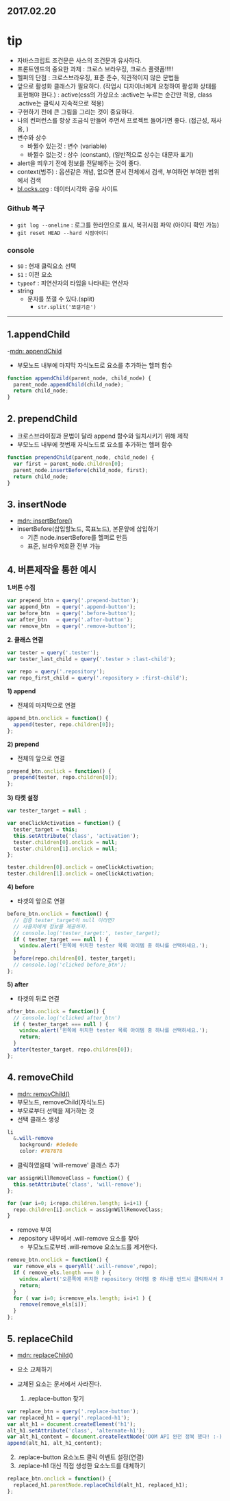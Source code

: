 
2017.02.20
---
# tip
- 자바스크립트 조건문은 사스의 조건문과 유사하다.
- 프론트엔드의 중요한 과제 : 크로스 브라우징, 크로스 플랫폼!!!!!
- 헬퍼의 단점 : 크로스브라우징, 표준 준수, 직관적이지 않은 문법들
- 앞으로 활성화 클래스가 필요하다. (작업시 디자이너에게 요청하여 활성화 상태를 표현해야 한다.) : active(css의 가상요소 :active는 누르는 순간만 적용, class .active는 클릭시 지속적으로 적용)
- 구현하기 전에 큰 그림을 그리는 것이 중요하다.
- 나의 컨퍼런스를 항상 조금식 만들어 주면서 프로젝트 들어가면 좋다. (접근성, 재사용, )
- 변수와 상수
  - 바뀔수 있는것 : 변수 (variable)
  - 바뀔수 없는것 : 상수 (constant), (일반적으로 상수는 대문자 표기)
- alert을 띄우기 전에 정보를 전달해주는 것이 좋다.
- context(범주) : 옵션같은 개념, 없으면 문서 전체에서 검색, 부여하면 부여한 범위에서 검색  
- [bl.ocks.org]('https://bl.ocks.org/') : 데이터시각화 공유 사이트

### Github 복구
- ```git log --oneline``` : 로그를 한라인으로 표시, 복귀시점 파악 (아이디 확인 가능)
- ```git reset HEAD --hard 시점아이디```

### console
- ```$0``` : 현재 클릭요소 선택
- ```$1``` : 이전 요소
- ```typeof``` : 피연산자의 타입을 나타내는 연산자
- string
  - 문자를 쪼갤 수 있다.(split)
    - ```str.split('쪼갤기준')```
---

## 1.appendChild
  -[mdn: appendChild](https://developer.mozilla.org/en-US/docs/Web/API/Node/appendChild)
- 부모노드 내부에 마지막 자식노드로 요소를 추가하는 헬퍼 함수  

```javascript
function appendChild(parent_node, child_node) {
  parent_node.appendChild(child_node);
  return child_node;
}
```

## 2. prependChild
- 크로스브라이징과 문법이 달라 append 함수와 일치시키기 위해 제작
- 부모노드 내부에 첫번재 자식노드로 요소를 추가하는 헬퍼 함수  

```javascript
function prependChild(parent_node, child_node) {
  var first = parent_node.children[0];
  parent_node.insertBefore(child_node, first);
  return child_node;
}
```

## 3. insertNode  
- [mdn: insertBefore()]('https://developer.mozilla.org/ko/docs/Web/API/Node/insertBefore')
- insertBefore(삽입할노드, 목표노드), 본문앞에 삽입하기
    - 기존 node.insertBefore를 헬퍼로 만듬
    - 표준, 브라우저호환 전부 가능

## 4. 버튼제작을 통한 예시

**1.버튼 수집**  

```javascript
var prepend_btn = query('.prepend-button');
var append_btn  = query('.append-button');
var before_btn  = query('.before-button');
var after_btn   = query('.after-button');
var remove_btn  = query('.remove-button');
```

**2. 클래스 연결**  

```javascript
var tester = query('.tester');
var tester_last_child = query('.tester > :last-child');  

var repo = query('.repository');
var repo_first_child = query('.repository > :first-child');
```

**1) append**  

- 전체의 마지막으로 연결  

```javascript
append_btn.onclick = function() {
  append(tester, repo.children[0]);
};
```

**2) prepend**  

- 전체의 앞으로 연결  

```javascript
prepend_btn.onclick = function() {
  prepend(tester, repo.children[0]);
};
```

**3) 타켓 설정**  

```javascript
var tester_target = null ;

var oneClickActivation = function() {
  tester_target = this;
  this.setAttribute('class', 'activation');
  tester.children[0].onclick = null;
  tester.children[1].onclick = null;
};

tester.children[0].onclick = oneClickActivation;
tester.children[1].onclick = oneClickActivation;
```

**4) before**  

- 타겟의 앞으로 연결  

```javascript
before_btn.onclick = function() {
  // 검증 tester_target이 null 이라면?
  // 사용자에게 정보를 제공하자.
  // console.log('tester_target:', tester_target);
  if ( tester_target === null ) {
    window.alert('왼쪽에 위치한 tester 목록 아이템 중 하나를 선택하세요.');
  }
  before(repo.children[0], tester_target);
  // console.log('clicked before_btn');
};
```

**5) after**  

- 타겟의 뒤로 연결

```javascript
after_btn.onclick = function() {
  // console.log('clicked after_btn')
  if ( tester_target === null ) {
    window.alert('왼쪽에 위치한 tester 목록 아이템 중 하나를 선택하세요.');
    return;
  }
  after(tester_target, repo.children[0]);
};
```


## 4. removeChild
- [mdn: removChild()]('https://developer.mozilla.org/ko/docs/Web/API/Node/removeChild')
- 부모노드, removeChild(자식노드)
- 부모로부터 선택을 제거하는 것  
- 선택 클래스 생성

```css
li
  &.will-remove
    background: #dedede
    color: #787878
```

- 클릭하였을때 'will-remove' 클래스 추가  

```javascript
var assignWillRemoveClass = function() {
  this.setAttribute('class', 'will-remove');
};

for (var i=0; i<repo.children.length; i=i+1) {
  repo.children[i].onclick = assignWillRemoveClass;
}
```

- remove 부여
- .repository 내부에서 .will-remove 요소를 찾아
    - 부모노드로부터 .will-remove 요소노드를 제거한다.  

```javascript
remove_btn.onclick = function() {  
  var remove_els = queryAll('.will-remove',repo);
  if ( remove_els.length === 0 ) {
    window.alert('오른쪽에 위치한 repository 아이템 중 하나를 반드시 클릭하셔서 제거할 대상을 선택해주셔야 합니다.');
    return;
  }
  for ( var i=0; i<remove_els.length; i=i+1 ) {
    remove(remove_els[i]);
  }  
};
```

## 5. replaceChild
- [mdn: replaceChild()]('https://developer.mozilla.org/ko/docs/Web/API/Node/replaceChild')
- 요소 교체하기
- 교체된 요소는 문서에서 사라진다.

  1) .replace-button 찾기  

```javascript
var replace_btn = query('.replace-button');
var replaced_h1 = query('.replaced-h1');
var alt_h1 = document.createElement('h1');
alt_h1.setAttribute('class', 'alternate-h1');
var alt_h1_content = document.createTextNode('DOM API 완전 정복 했다! :-)');
append(alt_h1, alt_h1_content);
```

  2) .replace-button 요소노드 클릭 이벤트 설정(연결)  
  3) .replace-h1 대신 직접 생성한 요소노드를 대체하기  

```javascript
replace_btn.onclick = function() {
  replaced_h1.parentNode.replaceChild(alt_h1, replaced_h1);
};  
```
